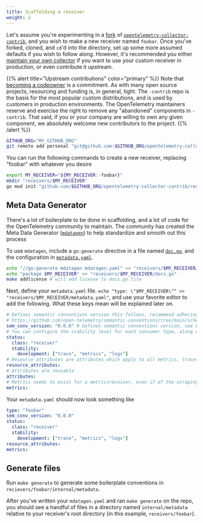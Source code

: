 ```yaml
---
title: Scaffolding a receiver
weight: 2
---
```


Let's assume you're experimenting in a [fork](https://github.com/open-telemetry/opentelemetry-collector-contrib/fork) of [`opentelemetry-collector-contrib`](https://github.com/open-telemetry/opentelemetry-collector-contrib), and you wish to make a new receiver named `foobar`.
Once you've forked, cloned, and `cd`'d into the directory, set up some more assumed defaults if you wish to follow along.  However, it's recommended you either [maintain your own collector](../custom-collector.md) if you want to use your custom receiver in production, or even contribute it upstream.

{{% alert title="Upstream contributions" color="primary" %}}
Note that [becoming a codeowner](https://github.com/open-telemetry/opentelemetry-collector-contrib/blob/main/CONTRIBUTING.md#becoming-a-code-owner) is a commitment.  As with many open source projects, resourcing and funding is, in general, tight.  The `-contrib` repo is the basis for the most popular custom distributions, and is used by customers in production environments.  The OpenTelemetry maintainers reserve and exercise the right to remove any "abandoned" components in `-contrib`.
That said, if you or your company are willing to own any given component, we absolutely welcome new contributors to the project.
{{% /alert %}}

```bash
GITHUB_ORG="MY_GITHUB_ORG"
git remote add personal "git@github.com:$GITHUB_ORG/opentelemetry-collector-contrib.git"
```

You can run the following commands to create a new receiver, replacing "foobar" with whatever you desire

```bash
export MY_RECEIVER="${MY_RECEIVER:-foobar}"
mkdir "receivers/$MY_RECEIVER"
go mod init "github.com/$GITHUB_ORG/opentelemetry-collector-contrib/receivers/$MY_RECEIVER"
```

## Meta Data Generator
There's a lot of boilerplate to be done in scaffolding, and a lot of code for the OpenTelemetry community to maintain.
The community has created the Meta Data Generator ([`mdatagen`](https://github.com/open-telemetry/opentelemetry-collector-contrib/tree/main/cmd/mdatagen)) to help standardize and smooth out this process

To use `mdatagen`, include a `go:generate` directive in a file named [`doc.go`](https://github.com/search?q=repo%3Aopen-telemetry%2Fopentelemetry-collector-contrib%20path%3A*doc.go&type=code), and the configuration in [`metadata.yaml`](https://github.com/search?q=repo%3Aopen-telemetry%2Fopentelemetry-collector-contrib%20path%3A*metadata.yaml&type=code).
```bash
echo "//go:generate mdatagen mdatagen.yaml" >> "receivers/$MY_RECEIVER/docs.go"
echo "package $MY_RECEIVER" >> "receivers/$MY_RECEIVER/docs.go"
make addlicense # will add license to docs.go file
```

Next, define your `metadata.yaml` file.  `echo "type: \"$MY_RECEIVER\"" >> "receivers/$MY_RECEIVER/metadata.yaml"`, and use your favorite editor to
add the following.  What these keys mean will be explained later on.
```yaml
# Defines semantic conventions version this follows, recommend adhering to latest from 
# https://github.com/open-telemetry/semantic-conventions/tree/main/schemas
sem_conv_version: "0.0.0" # Defines semantic conventions version, see below
# You can configure the stability level for each consumer type, along with included distributions
status:
  class: "receiver"
  stability:
    development: ["trace", "metrics", "logs"]
# Resource attributes are attributes which apply to all metrics, traces, and logs
resource_attributes:
# Attributes are reusable
attributes:
# Metrics needs to exist for a metricsreceiver, even if of the scraping type
metrics:
```

Your `metadata.yaml` should now look something like

```yaml
type: "foobar"
sem_conv_version: "0.0.0"
status:
  class: "receiver"
  stability:
    development: ["trace", "metrics", "logs"]
resource_attributes:
metrics:
```

## Generate files

Run `make generate` to generate some boilerplate conventions in `recievers/foobar/internal/metadata`.

After you've written your `mdatagen.yaml` and ran `make generate` on the repo,
you should see a handful of files in a directory named `internal/metadata`
relative to your receiver's root directory (in this example,
`receivers/foobar`).

